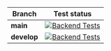 | Branch      | Test status                                                                                                                                                                                               |
|-------------|-----------------------------------------------------------------------------------------------------------------------------------------------------------------------------------------------------------|
| **main**    | [![Backend Tests](https://github.com/rjvargasc/github-triggered/actions/workflows/triggered.yml/badge.svg?branch=main)](https://github.com/rjvargasc/github-triggered/actions/workflows/triggered.yml)    |
| **develop** | [![Backend Tests](https://github.com/rjvargasc/github-triggered/actions/workflows/triggered.yml/badge.svg?branch=develop)](https://github.com/rjvargasc/github-triggered/actions/workflows/triggered.yml) |

